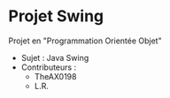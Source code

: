 # Projet Swing
Projet en "Programmation Orientée Objet"

- Sujet : Java Swing
- Contributeurs : 
  - TheAX0198
  - L.R.